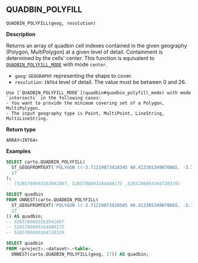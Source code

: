 ## QUADBIN_POLYFILL

```sql:signature
QUADBIN_POLYFILL(geog, resolution)
```

**Description**

Returns an array of quadbin cell indexes contained in the given geography (Polygon, MultiPolygon) at a given level of detail. Containment is determined by the cells' center. This function is equivalent to [`QUADBIN_POLYFILL_MODE`](quadbin#quadbin_polyfill_mode) with mode `center`.

* `geog`: `GEOGRAPHY` representing the shape to cover.
* `resolution`: `INT64` level of detail. The value must be between 0 and 26.

````hint:warning
Use [`QUADBIN_POLYFILL_MODE`](quadbin#quadbin_polyfill_mode) with mode `intersects` in the following cases:
- You want to provide the minimum covering set of a Polygon, MultiPolygon.
- The input geography type is Point, MultiPoint, LineString, MultiLineString.
````

**Return type**

`ARRAY<INT64>`

**Examples**

```sql
SELECT carto.QUADBIN_POLYFILL(
  ST_GEOGFROMTEXT('POLYGON ((-3.71219873428345 40.413365349070865, -3.7144088745117 40.40965661286395, -3.70659828186035 40.409525904775634, -3.71219873428345 40.413365349070865))'),
  17
);
-- [5265786693163941887, 5265786693164466175 ,5265786693164728319]
```

```sql
SELECT quadbin
FROM UNNEST(carto.QUADBIN_POLYFILL(
  ST_GEOGFROMTEXT('POLYGON ((-3.71219873428345 40.413365349070865, -3.7144088745117 40.40965661286395, -3.70659828186035 40.409525904775634, -3.71219873428345 40.413365349070865))'),
  17
)) AS quadbin;
-- 5265786693163941887
-- 5265786693164466175
-- 5265786693164728319
```

```sql
SELECT quadbin
FROM <project>.<dataset>.<table>,
  UNNEST(carto.QUADBIN_POLYFILL(geog, 17)) AS quadbin;
```
